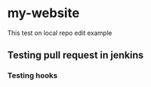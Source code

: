 # my-website
This test on local repo
edit example

## Testing pull request in jenkins

### Testing hooks
